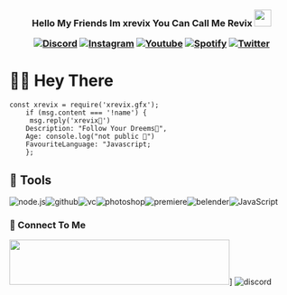 <h3 align="center">Hello My Friends Im xrevix You Can Call Me Revix </a><img src="https://cdn.discordapp.com/emojis/862221093073715200.gif?v=1" width="30">





<p align="center">
  <a href="https://discord.gg/gpwu5SgVdg"><img alt="Discord" title="Discord" src="https://img.shields.io/badge/-Discord-7289DA?style=for-the-badge&logo=discord&logoColor=white"/></a>
  <a href="https://instagram.com/xrevix.gfx"><img alt="Instagram" title="Instagram" src="https://img.shields.io/badge/-Instagram-E1306C?style=for-the-badge&logo=instagram&logoColor=white"/></a>
  <a href="https://www.youtube.com/channel/UC1qEnKdcl5pen_04O8HpzOQ"><img alt="Youtube" title="Youtube" src="https://img.shields.io/badge/-Youtube-FF0000?style=for-the-badge&logo=youtube&logoColor=white"/></a>
     <a href="https://open.spotify.com/user/ilh15lfeqznq6s2egokr4njnd"><img alt="Spotify" title="Spotify" src="https://img.shields.io/badge/Spotify-%231DB954.svg?&style=for-the-badge&logo=spotify&logoColor=white"/></a>
  <a href="https://twitter.com/xrevix_fn"><img alt="Twitter" title="Twitter" src="https://img.shields.io/badge/-Twitter-7289DA?style=for-the-badge&logo=Twitter&logoColor=white"/></a>
  
  
  
</p>

#  🙋‍♂️ Hey There
```
const xrevix = require('xrevix.gfx');
    if (msg.content === '!name') {
     msg.reply('xrevix👻')
    Description: "Follow Your Dreems💚",
    Age: console.log("not public 💩")
    FavouriteLanguage: "Javascript; 
    };
```

## 🔧 Tools

![node.js](https://img.icons8.com/color/60/nodejs.png)![github](https://img.icons8.com/material-outlined/60/github.png)![vc](https://img.icons8.com/color/60/visual-studio-code-2019.png)![photoshop](https://img.icons8.com/fluent/60/adobe-photoshop.png)![premiere](https://img.icons8.com/color/60/adobe-premiere-pro--v1.png)![belender](https://upload.wikimedia.org/wikipedia/commons/thumb/0/0c/Blender_logo_no_text.svg/60px-Blender_logo_no_text.svg.png)![JavaScript](https://img.icons8.com/color/60/javascript.png)





### 🔗 Connect To Me


[<img src='https://discord.com/api/guilds/860065216309493770/widget.png?style=banner2' width='390' height='80' />](https://discord.gg/CYrggYTj)]
  ![discord](https://discord.c99.nl/widget/theme-3/777449557876277249.png)


